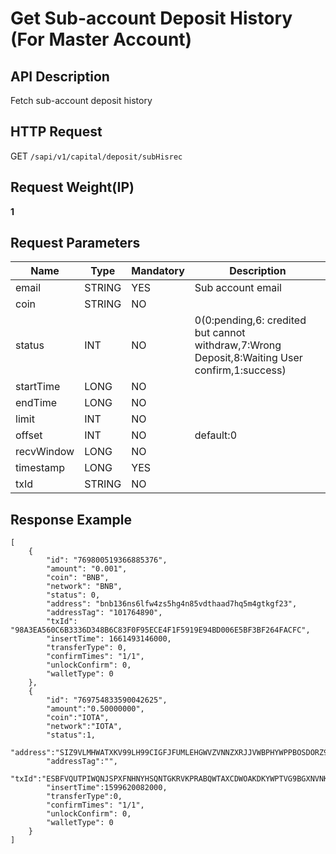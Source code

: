 # Get Sub-account Deposit History (For Master Account) 

## API Description​

Fetch sub-account deposit history

## HTTP Request​

GET `/sapi/v1/capital/deposit/subHisrec`

## Request Weight(IP)​

**1**

## Request Parameters​

| Name | Type | Mandatory | Description |
| --- | --- | --- | --- |
| email | STRING | YES | Sub account email |
| coin | STRING | NO |  |
| status | INT | NO | 0(0:pending,6: credited but cannot withdraw,7:Wrong Deposit,8:Waiting User confirm,1:success) |
| startTime | LONG | NO |  |
| endTime | LONG | NO |  |
| limit | INT | NO |  |
| offset | INT | NO | default:0 |
| recvWindow | LONG | NO |  |
| timestamp | LONG | YES |  |
| txId | STRING | NO |  |

## Response Example​

```
[  
    {  
        "id": "769800519366885376",  
        "amount": "0.001",  
        "coin": "BNB",  
        "network": "BNB",  
        "status": 0,  
        "address": "bnb136ns6lfw4zs5hg4n85vdthaad7hq5m4gtkgf23",  
        "addressTag": "101764890",  
        "txId": "98A3EA560C6B3336D348B6C83F0F95ECE4F1F5919E94BD006E5BF3BF264FACFC",  
        "insertTime": 1661493146000,  
        "transferType": 0,  
        "confirmTimes": "1/1",  
        "unlockConfirm": 0,  
        "walletType": 0  
    },  
    {  
        "id": "769754833590042625",  
        "amount":"0.50000000",  
        "coin":"IOTA",  
        "network":"IOTA",  
        "status":1,  
        "address":"SIZ9VLMHWATXKV99LH99CIGFJFUMLEHGWVZVNNZXRJJVWBPHYWPPBOSDORZ9EQSHCZAMPVAPGFYQAUUV9DROOXJLNW",  
        "addressTag":"",  
        "txId":"ESBFVQUTPIWQNJSPXFNHNYHSQNTGKRVKPRABQWTAXCDWOAKDKYWPTVG9BGXNVNKTLEJGESAVXIKIZ9999",  
        "insertTime":1599620082000,  
        "transferType":0,  
        "confirmTimes": "1/1",  
        "unlockConfirm": 0,  
        "walletType": 0  
    }  
]
```

